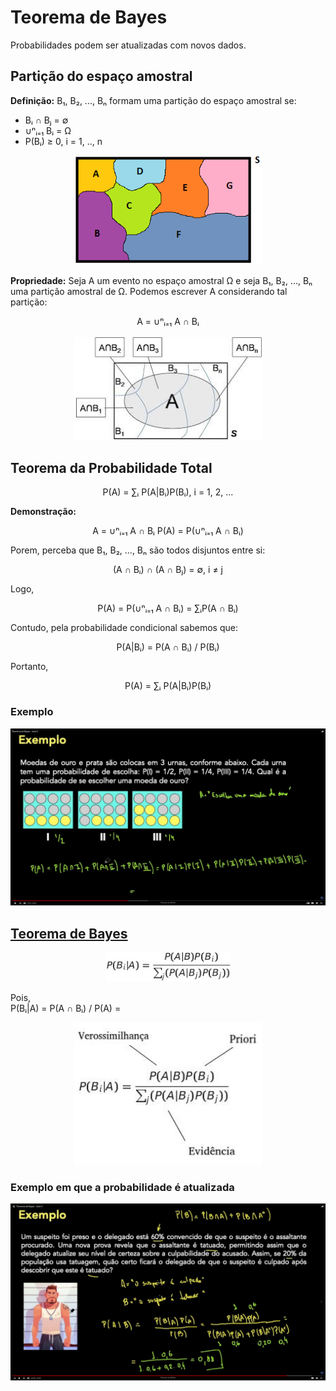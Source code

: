 # Teorema de Bayes

Probabilidades podem ser atualizadas com novos dados.  

## Partição do espaço amostral

**Definição:** B₁, B₂, ..., Bₙ formam uma partição do espaço amostral se:
- Bᵢ ∩ Bⱼ = ∅
- ∪ⁿᵢ₌₁ Bᵢ =  Ω
- P(Bᵢ) ≥ 0, i = 1, .., n

<p align="center">
<img src="/Cursos/Probabilidades/Imagens/particao.png " width="300">
</p>

**Propriedade:** Seja A um evento no espaço amostral Ω e seja B₁, B₂, ..., Bₙ uma partição amostral de Ω. Podemos escrever A considerando tal partição:  
<p align=center>
A = ∪ⁿᵢ₌₁ A ∩ Bᵢ <br>
<br>
<img src="/Cursos/Probabilidades/Imagens/AparticaoAmostal.jpg" width="300">
</p>

## Teorema da Probabilidade Total

<p align="center">
P(A) = ∑ᵢ P(A|Bᵢ)P(Bᵢ), i = 1, 2, ...
</p>

**Demonstração:**  

<p align="center">
A = ∪ⁿᵢ₌₁ A ∩ Bᵢ  
P(A) = P(∪ⁿᵢ₌₁ A ∩ Bᵢ)
</p>
Porem, perceba que B₁, B₂, ..., Bₙ são todos disjuntos entre si:  
<p align="center">
(A ∩ Bᵢ) ∩ (A ∩ Bⱼ) = ∅, i ≠ j  
</p>
Logo,   
<p align="center">
P(A) = P(∪ⁿᵢ₌₁ A ∩ Bᵢ) = ∑ᵢP(A ∩ Bᵢ)  
</p>
Contudo, pela probabilidade condicional sabemos que:  
<p align="center">
P(A|Bᵢ) = P(A ∩ Bᵢ) / P(Bᵢ)
</p>
Portanto,  
<p align="center">
P(A) = ∑ᵢ P(A|Bᵢ)P(Bᵢ)
</p>

### **Exemplo**  

<p align="center">
 <img src="/Cursos/Probabilidades/Imagens/Aula3Exercicio1.png" width="700">
</p>

## <a href="https://pt.wikipedia.org/wiki/Teorema_de_Bayes">Teorema de Bayes</a>

<p align="center">
 <img src="/Cursos/Probabilidades/Imagens/TeoremaDeBayes.jpg" width="200">
</p>

Pois,  
P(Bᵢ|A) = P(A ∩ Bᵢ) / P(A) = 
<p align="center">
 <img src="/Cursos/Probabilidades/Imagens/TeoremaDeBayes2.jpg" width="300">
</p>

### Exemplo em que a probabilidade é atualizada  
<p align="center">
 <img src="/Cursos/Probabilidades/Imagens/ProbabilidadeAtualizada.png" width="700">
</p>
